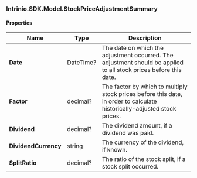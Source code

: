 [//]: # (CLASS:Intrinio.SDK.Model.StockPriceAdjustmentSummary)

[//]: # (KIND:object)

### Intrinio.SDK.Model.StockPriceAdjustmentSummary
#### Properties

[//]: # (START_DEFINITION)

Name | Type | Description
------------ | ------------- | -------------
**Date** | DateTime? | The date on which the adjustment occurred. The adjustment should be applied to all stock prices before this date. &nbsp;
**Factor** | decimal? | The factor by which to multiply stock prices before this date, in order to calculate historically-adjusted stock prices. &nbsp;
**Dividend** | decimal? | The dividend amount, if a dividend was paid. &nbsp;
**DividendCurrency** | string | The currency of the dividend, if known. &nbsp;
**SplitRatio** | decimal? | The ratio of the stock split, if a stock split occurred. &nbsp;

[//]: # (END_DEFINITION)



